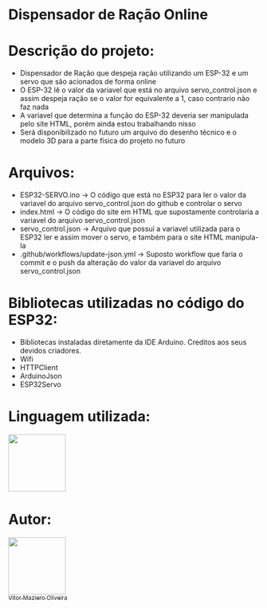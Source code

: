 # Dispensador de Ração Online
# Descrição do projeto:
-  Dispensador de Ração que despeja ração utilizando um ESP-32 e um servo que são acionados de forma online
-  O ESP-32 lê o valor da variavel que está no arquivo servo_control.json e assim despeja ração se o valor for equivalente a 1, caso contrario não faz nada
-  A variavel que determina a função do ESP-32 deveria ser manipulada pelo site HTML, porém ainda estou trabalhando nisso
-  Será disponibilizado no futuro um arquivo do desenho técnico e o modelo 3D para a parte física do projeto no futuro

# Arquivos:
- ESP32-SERVO.ino -> O código que está no ESP32 para ler o valor da variavel do arquivo servo_control.json do github e controlar o servo
- index.html -> O código do site em HTML que supostamente controlaria a variavel do arquivo servo_control.json
- servo_control.json -> Arquivo que possuí a variavel utilizada para o ESP32 ler e assim mover o servo, e também para o site HTML manipula-la
- .github/workflows/update-json.yml -> Suposto workflow que faria o commit e o push da alteração do valor da variavel do arquivo servo_control.json

# Bibliotecas utilizadas no código do ESP32:
- Bibliotecas instaladas diretamente da IDE Arduino. Creditos aos seus devidos criadores.
- Wifi
- HTTPClient
- ArduinoJson
- ESP32Servo

# Linguagem utilizada:
<img src="https://cdn.jsdelivr.net/gh/devicons/devicon@latest/icons/arduino/arduino-original.svg" width="115" height="115"/>

# Autor:

[<img loading="lazy" src="https://avatars.githubusercontent.com/u/110566021?v=4" width=115><br><sub>Vítor Maziero Oliveira</sub>](https://github.com/vitor-m-o)

